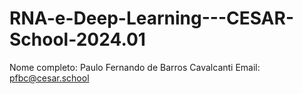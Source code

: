# RNA-e-Deep-Learning---CESAR-School-2024.01
Nome completo: Paulo Fernando de Barros Cavalcanti
Email: pfbc@cesar.school
